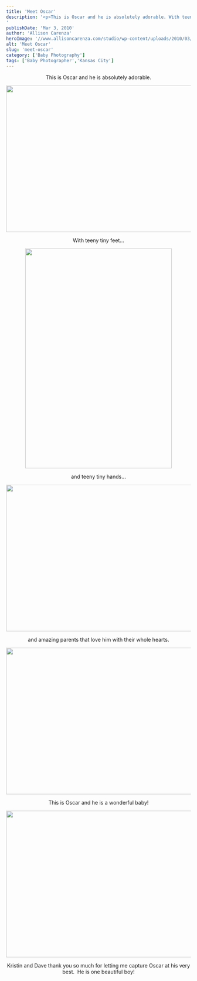 ```yaml
---
title: 'Meet Oscar'
description: '<p>This is Oscar and he is absolutely adorable. With teeny tiny feet... and teeny tiny hands... and amazing parents that [&hellip;]</p>
'
publishDate: 'Mar 3, 2010'
author: 'Allison Carenza'
heroImage: '//www.allisoncarenza.com/studio/wp-content/uploads/2010/03/oscar1.jpg'
alt: 'Meet Oscar'
slug: 'meet-oscar'
category: ['Baby Photography']
tags: ['Baby Photographer','Kansas City']
---
```


<p style="text-align: center;">This is Oscar and he is absolutely adorable.</p>
<p style="text-align: center;"><a rel="attachment wp-att-395" href="http://www.allisoncarenza.com/studio/archives/405/oscar1"><img class="aligncenter size-full wp-image-395" title="oscar1" src="http://www.allisoncarenza.com/studio/wp-content/uploads/2010/03/oscar1.jpg" alt="" width="601" height="400" srcset="/media/oscar1.jpg 601w, /media/oscar1-300x200.jpg 300w" sizes="(max-width: 601px) 100vw, 601px" /></a></p>
<p style="text-align: center;">
<p style="text-align: center;">With teeny tiny feet...</p>
<p style="text-align: center;"><a rel="attachment wp-att-396" href="http://www.allisoncarenza.com/studio/archives/405/oscar10"><img class="aligncenter size-full wp-image-396" title="oscar10" src="http://www.allisoncarenza.com/studio/wp-content/uploads/2010/03/oscar10.jpg" alt="" width="400" height="600" srcset="/media/oscar10.jpg 400w, /media/oscar10-200x300.jpg 200w" sizes="(max-width: 400px) 100vw, 400px" /></a></p>
<p style="text-align: center;">
<p style="text-align: center;">and teeny tiny hands...</p>
<p style="text-align: center;"><a rel="attachment wp-att-398" href="http://www.allisoncarenza.com/studio/archives/405/oscar8"><img class="aligncenter size-full wp-image-398" title="oscar8" src="http://www.allisoncarenza.com/studio/wp-content/uploads/2010/03/oscar8.jpg" alt="" width="600" height="400" srcset="/media/oscar8.jpg 600w, /media/oscar8-300x200.jpg 300w" sizes="(max-width: 600px) 100vw, 600px" /></a></p>
<p style="text-align: center;">and amazing parents that love him with their whole hearts.</p>
<p style="text-align: center;"><a rel="attachment wp-att-403" href="http://www.allisoncarenza.com/studio/archives/405/oscar3"><img class="aligncenter size-full wp-image-403" title="oscar3" src="http://www.allisoncarenza.com/studio/wp-content/uploads/2010/03/oscar3.jpg" alt="" width="600" height="400" srcset="/media/oscar3.jpg 600w, /media/oscar3-300x200.jpg 300w" sizes="(max-width: 600px) 100vw, 600px" /></a></p>
<p style="text-align: center;">This is Oscar and he is a wonderful baby!</p>
<p style="text-align: center;"><a rel="attachment wp-att-402" href="http://www.allisoncarenza.com/studio/archives/405/oscar4"><img class="aligncenter size-full wp-image-402" title="oscar4" src="http://www.allisoncarenza.com/studio/wp-content/uploads/2010/03/oscar4.jpg" alt="" width="600" height="400" srcset="/media/oscar4.jpg 600w, /media/oscar4-300x200.jpg 300w" sizes="(max-width: 600px) 100vw, 600px" /></a></p>
<p style="text-align: center;">Kristin and Dave thank you so much for letting me capture Oscar at his very best.  He is one beautiful boy!</p>
<p style="text-align: center;">
<p style="text-align: center;">
